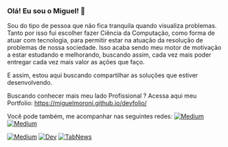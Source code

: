 ### Olá! Eu sou o Miguel! 👋

Sou do tipo de pessoa que não fica tranquila quando visualiza problemas. Tanto por isso fui escolher fazer Ciência da Computação, como forma de atuar com tecnologia, para permitir estar na atuação da resolução de problemas de nossa sociedade.
Isso acaba sendo meu motor de motivação a estar estudando e melhorando, buscando assim, cada vez mais poder entregar cada vez mais valor as ações que faço.

E assim, estou aqui buscando compartilhar as soluções que estiver desenvolvendo.

Buscando conhecer mais meu lado Profissional ? Acessa aqui meu Portfolio: https://miguelmoroni.github.io/devfolio/

Você pode também, me acompanhar nas seguintes redes:
<a href="https://www.linkedin.com/in/miguelmoroni/"><img src="" alt="Medium"></a>
<a href="https://twitter.com/miguelmoroni11"><img src="" alt="Medium"></a>

<a href="https://medium.com/@miguelmoroni"><img src="" alt="Medium"></a>
<a href="https://dev.to/miguelmoroni"><img src="" alt="Dev"></a>
<a href="https://www.tabnews.com.br/miguelmoroni"><img src="" alt="TabNews"></a>


<!--
**miguelmoroni/miguelmoroni** is a ✨ _special_ ✨ repository because its `README.md` (this file) appears on your GitHub profile.

Here are some ideas to get you started:

- 🔭 I’m currently working on ...
- 🌱 I’m currently learning ...
- 👯 I’m looking to collaborate on ...
- 🤔 I’m looking for help with ...
- 💬 Ask me about ...
- 📫 How to reach me: ...
- 😄 Pronouns: ...
- ⚡ Fun fact: ...
-->
